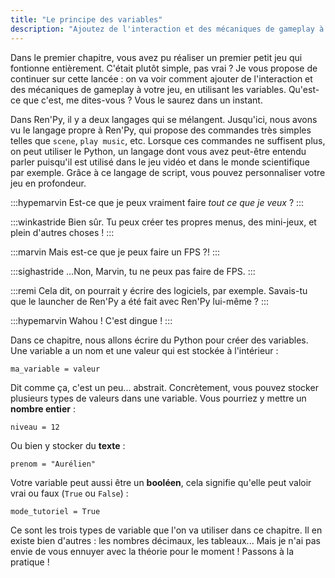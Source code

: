```yaml
---
title: "Le principe des variables"
description: "Ajoutez de l'interaction et des mécaniques de gameplay à votre jeu en utilisant les variables."
---
```


Dans le premier chapitre, vous avez pu réaliser un premier petit jeu qui fontionne entièrement. C'était plutôt simple, pas vrai ? Je vous propose de continuer sur cette lancée : on va voir comment ajouter de l'interaction et des mécaniques de gameplay à votre jeu, en utilisant les variables. Qu'est-ce que c'est, me dites-vous ? Vous le saurez dans un instant.

Dans Ren'Py, il y a deux langages qui se mélangent. Jusqu'ici, nous avons vu le langage propre à Ren'Py, qui propose des commandes très simples telles que `scene`, `play music`, etc. Lorsque ces commandes ne suffisent plus, on peut utiliser le Python, un langage dont vous avez peut-être entendu parler puisqu'il est utilisé dans le jeu vidéo et dans le monde scientifique par exemple. Grâce à ce langage de script, vous pouvez personnaliser votre jeu en profondeur. 

:::hypemarvin
Est-ce que je peux vraiment faire *tout ce que je veux* ?
:::

:::winkastride
Bien sûr. Tu peux créer tes propres menus, des mini-jeux, et plein d'autres choses !
:::

:::marvin
Mais est-ce que je peux faire un FPS ?!
:::

:::sighastride
...Non, Marvin, tu ne peux pas faire de FPS.
:::

:::remi
Cela dit, on pourrait y écrire des logiciels, par exemple. Savais-tu que le launcher de Ren'Py a été fait avec Ren'Py lui-même ?
:::

:::hypemarvin
Wahou ! C'est dingue !
:::

Dans ce chapitre, nous allons écrire du Python pour créer des variables. Une variable a un nom et une valeur qui est stockée à l'intérieur :

```renpy
ma_variable = valeur
```

Dit comme ça, c'est un peu... abstrait. Concrètement, vous pouvez stocker plusieurs types de valeurs dans une variable. Vous pourriez y mettre un **nombre entier** :

```renpy
niveau = 12
```

Ou bien y stocker du **texte** :

```renpy
prenom = "Aurélien"
```

Votre variable peut aussi être un **booléen**, cela signifie qu'elle peut valoir vrai ou faux (`True` ou `False`) :

```renpy
mode_tutoriel = True
```

Ce sont les trois types de variable que l'on va utiliser dans ce chapitre. Il en existe bien d'autres : les nombres décimaux, les tableaux... Mais je n'ai pas envie de vous ennuyer avec la théorie pour le moment ! Passons à la pratique !
